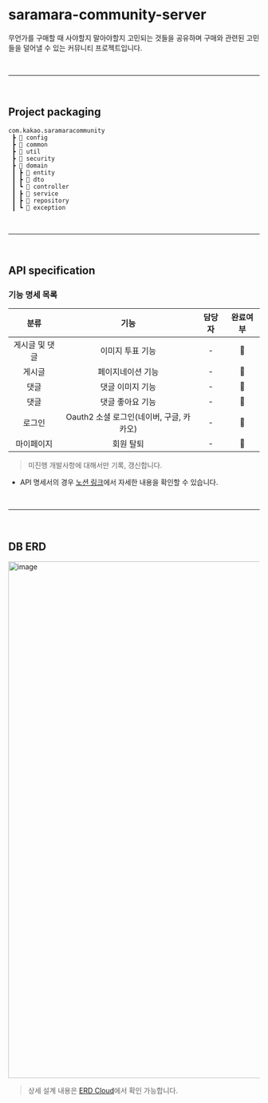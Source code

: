 # saramara-community-server
무언가를 구매할 때 사야할지 말아야할지 고민되는 것들을 공유하며 구매와 관련된 고민들을 덜어낼 수 있는 커뮤니티 프로젝트입니다.

<br><hr><br>

## Project packaging

```
com.kakao.saramaracommunity
 ┣ 📂 config
 ┣ 📂 common
 ┣ 📂 util
 ┣ 📂 security
 ┣ 📂 domain
 ┃ ┣ 📂 entity
 ┃ ┣ 📂 dto
 ┃ ┗ 📂 controller
 ┃ ┣ 📂 service
 ┃ ┣ 📂 repository
 ┃ ┗ 📂 exception
```

<br><hr><br>

## API specification

### 기능 명세 목록

|분류|기능|담당자|완료여부|
|:--:|:--:|:--:|:--:|
|게시글 및 댓글|이미지 투표 기능|-|💬|
|게시글|페이지네이션 기능|-|💬|
|댓글|댓글 이미지 기능|-|💬|
|댓글|댓글 좋아요 기능|-|💬|
|로그인|Oauth2 소셜 로그인(네이버, 구글, 카카오)|-|💬|
|마이페이지|회원 탈퇴|-|💬|

> 미진행 개발사항에 대해서만 기록, 갱신합니다.

* API 명세서의 경우 [노션 링크](https://www.notion.so/API-bbd684c73e4d41c3b27a5872a4717060?pvs=4)에서 자세한 내용을 확인할 수 있습니다.

<br><hr><br>

## DB ERD


<img width="1033" alt="image" src="https://github.com/four-uncles/saramara-community-server/assets/59594946/914328c0-4691-4f43-925f-f47837a8968b">

<br>

> 상세 설계 내용은 [ERD Cloud](https://www.erdcloud.com/d/ZYW5N9CJiSYWQbPap)에서 확인 가능합니다.
